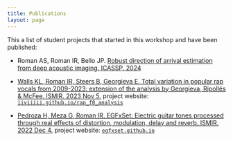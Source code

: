 ```yaml
---
title: Publications
layout: page
---
```


This a list of student projects that started in this workshop and have been published:

* Roman AS, Roman IR, Bello JP. [Robust direction of arrival estimation from deep acoustic imaging. ICASSP. 2024](https://ccrma.stanford.edu/~iran/papers/Roman_et_al_ICASSP_2024_2.pdf)

* [Walls KL, Roman IR, Steers B, Georgieva E. Total variation in popular rap vocals from 2009-2023: extension of the analysis by Georgieva, Ripollés & McFee. ISMIR. 2023 Nov 5.](https://ccrma.stanford.edu/~iran/papers/Walls_et_al_ISMIR_2023.pdf) project website: [`iiviiiii.github.io/rap_f0_analysis`](https://iiviiiii.github.io/rap_f0_analysis)

* [Pedroza H, Meza G, Roman IR. EGFxSet: Electric guitar tones processed through real effects of distortion, modulation, delay and reverb. ISMIR. 2022 Dec 4.](https://ccrma.stanford.edu/~iran/papers/Pedroza_et_al_ISMIR_2022.pdf) project website: [`egfxset.github.io`](https://egfxset.github.io)
